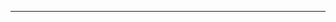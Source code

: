 <note id="activity-1" title="Activity-1" tags="[]" activity="2015-01-01">

<headline/>

<content>

</content>
<contentlist/>

<hr/>
<subcontent/>

</note>
